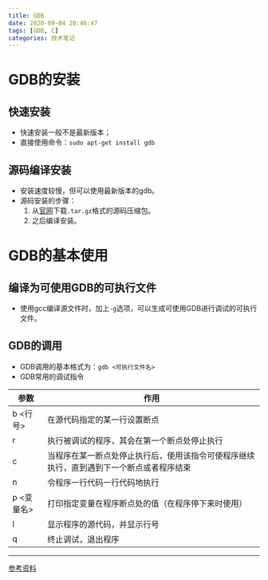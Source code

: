 ```yaml
---
title: GDB
date: 2020-09-04 20:46:47
tags: [GDB, C]
categories: 技术笔记
---
```

# GDB的安装

## 快速安装

* 快速安装一般不是最新版本；
* 直接使用命令：`sudo apt-get install gdb`

## 源码编译安装

* 安装速度较慢，但可以使用最新版本的gdb。
* 源码安装的步骤：
     1. 从[官网](http://ftp.gnu.org/gnu/gdb/)下载`.tar.gz`格式的源码压缩包。
     2. 之后编译安装。

# GDB的基本使用

## 编译为可使用GDB的可执行文件

* 使用gcc编译源文件时，加上`-g`选项，可以生成可使用GDB进行调试的可执行文件。

## GDB的调用

* GDB调用的基本格式为：`gdb <可执行文件名>`
* GDB常用的调试指令

|参数|作用|
|-|-|
|b <行号>|在源代码指定的某一行设置断点|
|r |执行被调试的程序，其会在第一个断点处停止执行|
|c|当程序在某一断点处停止执行后，使用该指令可使程序继续执行，直到遇到下一个断点或者程序结束|
|n|令程序一行代码一行代码地执行|
|p <变量名>|打印指定变量在程序断点处的值（在程序停下来时使用）|
|l|显示程序的源代码，并显示行号|
|q|终止调试，退出程序|

---
[参考资料](http://c.biancheng.net/gdb/)